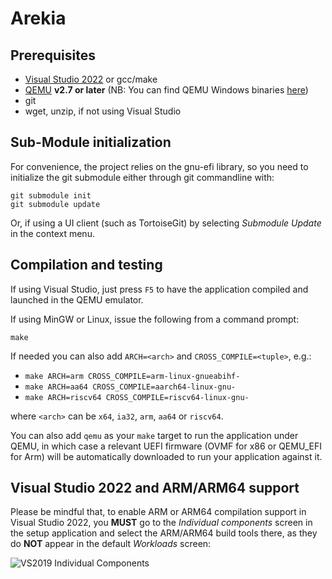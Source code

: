 Arekia
=======================================

## Prerequisites

* [Visual Studio 2022](https://www.visualstudio.com/vs/community/) or gcc/make
* [QEMU](http://www.qemu.org) __v2.7 or later__
  (NB: You can find QEMU Windows binaries [here](https://qemu.weilnetz.de/w64/))
* git
* wget, unzip, if not using Visual Studio

## Sub-Module initialization

For convenience, the project relies on the gnu-efi library, so you need to initialize the git
submodule either through git commandline with:
```
git submodule init
git submodule update
```
Or, if using a UI client (such as TortoiseGit) by selecting _Submodule Update_ in the context menu.

## Compilation and testing

If using Visual Studio, just press `F5` to have the application compiled and
launched in the QEMU emulator.

If using MinGW or Linux, issue the following from a command prompt:

`make`

If needed you can also add `ARCH=<arch>` and `CROSS_COMPILE=<tuple>`, e.g.:

* `make ARCH=arm CROSS_COMPILE=arm-linux-gnueabihf-`
* `make ARCH=aa64 CROSS_COMPILE=aarch64-linux-gnu-`
* `make ARCH=riscv64 CROSS_COMPILE=riscv64-linux-gnu-`

where `<arch>` can be `x64`, `ia32`, `arm`, `aa64` or `riscv64`.

You can also add `qemu` as your `make` target to run the application under QEMU,
in which case a relevant UEFI firmware (OVMF for x86 or QEMU_EFI for Arm) will
be automatically downloaded to run your application against it.

## Visual Studio 2022 and ARM/ARM64 support

Please be mindful that, to enable ARM or ARM64 compilation support in Visual Studio
2022, you __MUST__ go to the _Individual components_ screen in the setup application
and select the ARM/ARM64 build tools there, as they do __NOT__ appear in the default
_Workloads_ screen:

![VS2019 Individual Components](https://files.akeo.ie/pics/VS2019_Individual_Components.png)
